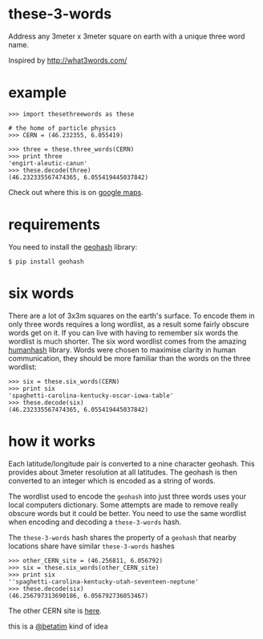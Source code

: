 these-3-words
=============

Address any 3meter x 3meter square on earth with a unique three word name.

Inspired by http://what3words.com/


example
=======

    >>> import thesethreewords as these

    # the home of particle physics
    >>> CERN = (46.232355, 6.055419)

    >>> three = these.three_words(CERN)
    >>> print three
    'engirt-aleutic-canun'
    >>> these.decode(three)
    (46.232335567474365, 6.055419445037842)

Check out where this is on [google maps][cernmap].


requirements
============

You need to install the [geohash][geohash] library:

    $ pip install geohash


six words
=========

There are a lot of 3x3m squares on the earth's surface. To encode
them in only three words requires a long wordlist, as a result
some fairly obscure words get on it. If you can live with
having to remember six words the wordlist is much shorter.
The six word wordlist comes from the amazing [humanhash][humanhash]
library. Words were chosen to maximise clarity in human
communication, they should be more familiar than the words
on the three wordlist:

    >>> six = these.six_words(CERN)
    >>> print six
    'spaghetti-carolina-kentucky-oscar-iowa-table'
    >>> these.decode(six)
    (46.232335567474365, 6.055419445037842)


how it works
============

Each latitude/longitude pair is converted to a nine
character geohash. This provides about 3meter
resolution at all latitudes. The geohash is then
converted to an integer which is encoded as a string
of words.

The wordlist used to encode the `geohash` into just
three words uses your local computers dictionary. Some
attempts are made to remove really obscure words but
it could be better. You need to use the same wordlist
when encoding and decoding a `these-3-words` hash.

The `these-3-words` hash shares the
property of a `geohash` that nearby locations share
have similar `these-3-words` hashes

    >>> other_CERN_site = (46.256811, 6.056792)
    >>> six = these.six_words(other_CERN_site)
    >>> print six
    ''spaghetti-carolina-kentucky-utah-seventeen-neptune'
    >>> these.decode(six)
    (46.256797313690186, 6.056792736053467)

The other CERN site is [here][othercernmap].

this is a [@betatim][betatim] kind of idea

[humanhash]: https://github.com/zacharyvoase/humanhash
[geohash]: https://code.google.com/p/python-geohash/
[cernmap]: https://www.google.ch/maps/place/46%C2%B013'56.4%22N+6%C2%B003'19.5%22E/@46.2323356,6.0554194,17z/data=!3m1!4b1!4m2!3m1!1s0x0:0x0
[othercernmap]: https://www.google.ch/maps/place/46%C2%B015'24.5%22N+6%C2%B003'24.4%22E/@46.256811,6.056792,14z/data=!4m2!3m1!1s0x0:0x0
[betatim]: https://twitter.com/betatim
